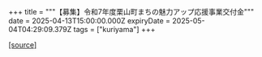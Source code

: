 +++
title = """【募集】令和7年度栗山町まちの魅力アップ応援事業交付金"""
date = 2025-04-13T15:00:00.000Z
expiryDate = 2025-05-04T04:29:09.379Z
tags = ["kuriyama"]
+++


[[source]](https://www.town.kuriyama.hokkaido.jp/soshiki/31/633.html)

